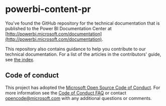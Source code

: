 powerbi-content-pr
==================

You've found the GitHub repository for the technical documentation that is published to the Power BI Documentation Center at [http://powerbi.microsoft.com/documentation](http://powerbi.microsoft.com/documentation).

This repository also contains guidance to help you contribute to our technical documentation. For a list of the articles in the contributors' guide, see [the index](./contributor-guide/contributor-guide-index.md).

## Code of conduct

This project has adopted the [Microsoft Open Source Code of Conduct](https://opensource.microsoft.com/codeofconduct/). For more information see the [Code of Conduct FAQ](https://opensource.microsoft.com/codeofconduct/faq/) or contact [opencode@microsoft.com](mailto:opencode@microsoft.com) with any additional questions or comments.


